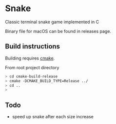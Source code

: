 # Snake

Classic terminal snake game implemented in C

Binary file for macOS can be found in releases page.

## Build instructions
Building requires [cmake](https://cmake.org/).

From root project directory
``` bash
> cd cmake-build-release
> cmake -DCMAKE_BUILD_TYPE=Release ../
> cd ..
>
```

## Todo
* speed up snake after each size increase